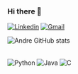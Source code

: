 ### Hi there 👋

[![Linkedin](https://img.shields.io/badge/LinkedIn-0077B5?style=for-the-badge&logo=linkedin&logoColor=white)](https://www.linkedin.com/in/andré-oliveira-santos-819810263/)
[![Gmail](https://img.shields.io/badge/Gmail-D14836?style=for-the-badge&logo=gmail&logoColor=white)](andreoliveirasantos777@gmail.com)

![Andre GitHub stats](https://github-readme-stats.vercel.app/api?username=AndreSantos09&show_icons=true&theme=dracula)

<div style="display : inline_block"><br/>
  <img align="center" alt="Python" src="https://img.shields.io/badge/Python-3776AB?style=for-the-badge&logo=python&logoColor=white" /> 
  <img align="center" alt="Java" src="https://img.shields.io/badge/Java-ED8B00?style=for-the-badge&logo=openjdk&logoColor=white" />
  <img align="center" alt="C" src="https://img.shields.io/badge/C-00599C?style=for-the-badge&logo=c&logoColor=white" /
  
</div>
